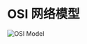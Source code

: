 # OSI 网络模型

![OSI Model](https://raw.githubusercontent.com/prchann/fs/main/b05ec2768e444131962da0eeade4d7a6.png)